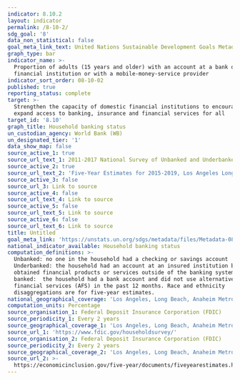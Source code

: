 ```yaml
---
indicator: 8.10.2
layout: indicator
permalink: /8-10-2/
sdg_goal: '8'
data_non_statistical: false
goal_meta_link_text: United Nations Sustainable Development Goals Metadata (PDF 210 KB)
graph_type: bar
indicator_name: >-
  Proportion of adults (15 years and older) with an account at a bank or other
  financial institution or with a mobile-money-service provider
indicator_sort_order: 08-10-02
published: true
reporting_status: complete
target: >-
  Strengthen the capacity of domestic financial institutions to encourage and
  expand access to banking, insurance and financial services for all
target_id: '8.10'
graph_title: Household banking status
un_custodian_agency: World Bank (WB)
un_designated_tier: '1'
data_show_map: false
source_active_1: true
source_url_text_1: 2011-2017 National Survey of Unbanked and Underbanked Households
source_active_2: true
source_url_text_2: 'Five-Year Estimates for 2015-2019, Los Angeles Long Beach Anaheim CA'
source_active_3: false
source_url_3: Link to source
source_active_4: false
source_url_text_4: Link to source
source_active_5: false
source_url_text_5: Link to source
source_active_6: false
source_url_text_6: Link to source
title: Untitled
goal_meta_link: 'https://unstats.un.org/sdgs/metadata/files/Metadata-08-10-02.docx'
national_indicator_available: Household banking status
computation_definitions: >-
  Unbanked: no one in the household had a checking or savings account
  Underbanked: the household had an account at an insured institution but also
  obtained financial products or services outside of the banking system Fully
  banked:  the household had a bank account and did not use alternative
  financial services (AFS) in the past 12 months. Race and ethnicity
  disaggregations are for five-year estimates.
national_geographical_coverage: 'Los Angeles, Long Beach, Anaheim Metropolitan Statistical Area'
computation_units: Percentage
source_organisation_1: Federal Deposit Insurance Corporation (FDIC)
source_periodicity_1: Every 2 years
source_geographical_coverage_1: 'Los Angeles, Long Beach, Anaheim Metropolitan Statistical Area'
source_url_1: 'https://www.fdic.gov/householdsurvey/'
source_organisation_2: Federal Deposit Insurance Corporation (FDIC)
source_periodicity_2: Every 2 years
source_geographical_coverage_2: 'Los Angeles, Long Beach, Anaheim Metropolitan Statistical Area'
source_url_2: >-
  https://economicinclusion.gov/five-year/documents/fiveyearestimates.html?where=2015_2019_MSA_Los_Angeles_Long_Beach_Anaheim_CA&Til=
---
```

